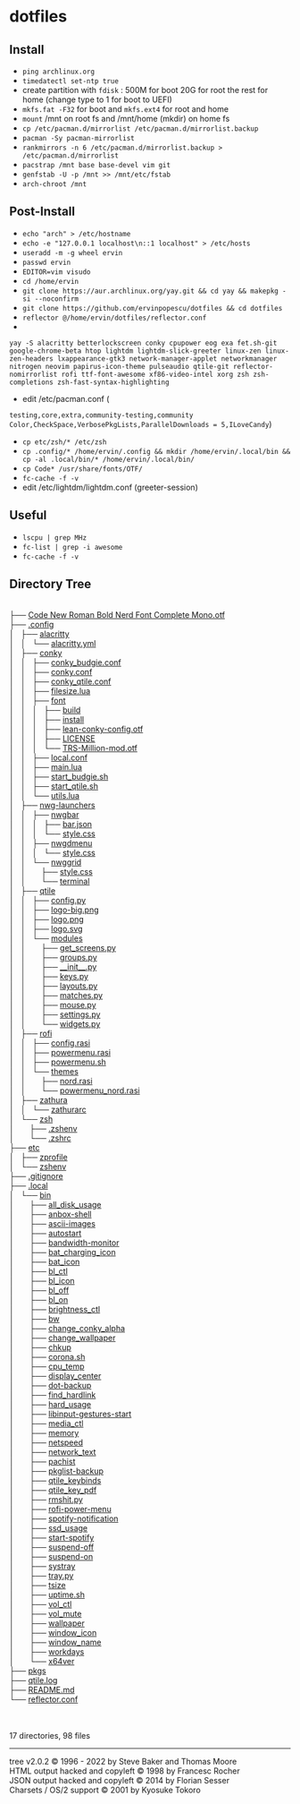# dotfiles

## Install

* `ping archlinux.org`
* `timedatectl set-ntp true`
* create partition with `fdisk` : 500M for boot 20G for root the rest for home (change type to 1 for boot to UEFI)
* `mkfs.fat -F32` for boot and `mkfs.ext4` for root and home
* `mount` /mnt on root fs and /mnt/home (mkdir) on home fs
* `cp /etc/pacman.d/mirrorlist /etc/pacman.d/mirrorlist.backup`
* `pacman -Sy pacman-mirrorlist`
* `rankmirrors -n 6 /etc/pacman.d/mirrorlist.backup > /etc/pacman.d/mirrorlist`
* `pacstrap /mnt base base-devel vim git`
* `genfstab -U -p /mnt >> /mnt/etc/fstab`
* `arch-chroot /mnt`

## Post-Install

* `echo "arch" > /etc/hostname`
* `echo -e "127.0.0.1 localhost\n::1 localhost" > /etc/hosts`
* `useradd -m -g wheel ervin` 
* `passwd ervin` 
* `EDITOR=vim visudo`
* `cd /home/ervin`
* `git clone https://aur.archlinux.org/yay.git && cd yay && makepkg -si --noconfirm`
* `git clone https://github.com/ervinpopescu/dotfiles && cd dotfiles`
* `reflector @/home/ervin/dotfiles/reflector.conf` 
* 
```
yay -S alacritty betterlockscreen conky cpupower eog exa fet.sh-git google-chrome-beta htop lightdm lightdm-slick-greeter linux-zen linux-zen-headers lxappearance-gtk3 network-manager-applet networkmanager nitrogen neovim papirus-icon-theme pulseaudio qtile-git reflector-nomirrorlist rofi ttf-font-awesome xf86-video-intel xorg zsh zsh-completions zsh-fast-syntax-highlighting
``` 
* edit /etc/pacman.conf (

`testing,core,extra,community-testing,community`
`Color,CheckSpace,VerbosePkgLists,ParallelDownloads = 5,ILoveCandy`)
* `cp etc/zsh/* /etc/zsh`
* `cp .config/* /home/ervin/.config && mkdir /home/ervin/.local/bin && cp -al .local/bin/* /home/ervin/.local/bin/`
* `cp Code* /usr/share/fonts/OTF/`
* `fc-cache -f -v` 
* edit /etc/lightdm/lightdm.conf (greeter-session)
 
## Useful

* `lscpu | grep MHz`
* `fc-list | grep -i awesome`
* `fc-cache -f -v`

<!DOCTYPE html>
<html>
<body>
	<h2>Directory Tree</h2><p>
	<a href=""></a><br>
	├── <a href="/Code%20New%20Roman%20Bold%20Nerd%20Font%20Complete%20Mono.otf">Code New Roman Bold Nerd Font Complete Mono.otf</a><br>
	├── <a href="/.config/">.config</a><br>
	│   ├── <a href="/.config/alacritty/">alacritty</a><br>
	│   │   └── <a href="/.config/alacritty/alacritty.yml">alacritty.yml</a><br>
	│   ├── <a href="/.config/conky/">conky</a><br>
	│   │   ├── <a href="/.config/conky/conky_budgie.conf">conky_budgie.conf</a><br>
	│   │   ├── <a href="/.config/conky/conky.conf">conky.conf</a><br>
	│   │   ├── <a href="/.config/conky/conky_qtile.conf">conky_qtile.conf</a><br>
	│   │   ├── <a href="/.config/conky/filesize.lua">filesize.lua</a><br>
	│   │   ├── <a href="/.config/conky/font/">font</a><br>
	│   │   │   ├── <a href="/.config/conky/font/build">build</a><br>
	│   │   │   ├── <a href="/.config/conky/font/install">install</a><br>
	│   │   │   ├── <a href="/.config/conky/font/lean-conky-config.otf">lean-conky-config.otf</a><br>
	│   │   │   ├── <a href="/.config/conky/font/LICENSE">LICENSE</a><br>
	│   │   │   └── <a href="/.config/conky/font/TRS-Million-mod.otf">TRS-Million-mod.otf</a><br>
	│   │   ├── <a href="/.config/conky/local.conf">local.conf</a><br>
	│   │   ├── <a href="/.config/conky/main.lua">main.lua</a><br>
	│   │   ├── <a href="/.config/conky/start_budgie.sh">start_budgie.sh</a><br>
	│   │   ├── <a href="/.config/conky/start_qtile.sh">start_qtile.sh</a><br>
	│   │   └── <a href="/.config/conky/utils.lua">utils.lua</a><br>
	│   ├── <a href="/.config/nwg-launchers/">nwg-launchers</a><br>
	│   │   ├── <a href="/.config/nwg-launchers/nwgbar/">nwgbar</a><br>
	│   │   │   ├── <a href="/.config/nwg-launchers/nwgbar/bar.json">bar.json</a><br>
	│   │   │   └── <a href="/.config/nwg-launchers/nwgbar/style.css">style.css</a><br>
	│   │   ├── <a href="/.config/nwg-launchers/nwgdmenu/">nwgdmenu</a><br>
	│   │   │   └── <a href="/.config/nwg-launchers/nwgdmenu/style.css">style.css</a><br>
	│   │   └── <a href="/.config/nwg-launchers/nwggrid/">nwggrid</a><br>
	│   │   &nbsp;&nbsp;&nbsp; ├── <a href="/.config/nwg-launchers/nwggrid/style.css">style.css</a><br>
	│   │   &nbsp;&nbsp;&nbsp; └── <a href="/.config/nwg-launchers/nwggrid/terminal">terminal</a><br>
	│   ├── <a href="/.config/qtile/">qtile</a><br>
	│   │   ├── <a href="/.config/qtile/config.py">config.py</a><br>
	│   │   ├── <a href="/.config/qtile/logo-big.png">logo-big.png</a><br>
	│   │   ├── <a href="/.config/qtile/logo.png">logo.png</a><br>
	│   │   ├── <a href="/.config/qtile/logo.svg">logo.svg</a><br>
	│   │   └── <a href="/.config/qtile/modules/">modules</a><br>
	│   │   &nbsp;&nbsp;&nbsp; ├── <a href="/.config/qtile/modules/get_screens.py">get_screens.py</a><br>
	│   │   &nbsp;&nbsp;&nbsp; ├── <a href="/.config/qtile/modules/groups.py">groups.py</a><br>
	│   │   &nbsp;&nbsp;&nbsp; ├── <a href="/.config/qtile/modules/__init__.py">__init__.py</a><br>
	│   │   &nbsp;&nbsp;&nbsp; ├── <a href="/.config/qtile/modules/keys.py">keys.py</a><br>
	│   │   &nbsp;&nbsp;&nbsp; ├── <a href="/.config/qtile/modules/layouts.py">layouts.py</a><br>
	│   │   &nbsp;&nbsp;&nbsp; ├── <a href="/.config/qtile/modules/matches.py">matches.py</a><br>
	│   │   &nbsp;&nbsp;&nbsp; ├── <a href="/.config/qtile/modules/mouse.py">mouse.py</a><br>
	│   │   &nbsp;&nbsp;&nbsp; ├── <a href="/.config/qtile/modules/settings.py">settings.py</a><br>
	│   │   &nbsp;&nbsp;&nbsp; └── <a href="/.config/qtile/modules/widgets.py">widgets.py</a><br>
	│   ├── <a href="/.config/rofi/">rofi</a><br>
	│   │   ├── <a href="/.config/rofi/config.rasi">config.rasi</a><br>
	│   │   ├── <a href="/.config/rofi/powermenu.rasi">powermenu.rasi</a><br>
	│   │   ├── <a href="/.config/rofi/powermenu.sh">powermenu.sh</a><br>
	│   │   └── <a href="/.config/rofi/themes/">themes</a><br>
	│   │   &nbsp;&nbsp;&nbsp; ├── <a href="/.config/rofi/themes/nord.rasi">nord.rasi</a><br>
	│   │   &nbsp;&nbsp;&nbsp; └── <a href="/.config/rofi/themes/powermenu_nord.rasi">powermenu_nord.rasi</a><br>
	│   ├── <a href="/.config/zathura/">zathura</a><br>
	│   │   └── <a href="/.config/zathura/zathurarc">zathurarc</a><br>
	│   └── <a href="/.config/zsh/">zsh</a><br>
	│   &nbsp;&nbsp;&nbsp; ├── <a href="/.config/zsh/.zshenv">.zshenv</a><br>
	│   &nbsp;&nbsp;&nbsp; └── <a href="/.config/zsh/.zshrc">.zshrc</a><br>
	├── <a href="/etc/">etc</a><br>
	│   ├── <a href="/etc/zprofile">zprofile</a><br>
	│   └── <a href="/etc/zshenv">zshenv</a><br>
	├── <a href="/.gitignore">.gitignore</a><br>
	├── <a href="/.local/">.local</a><br>
	│   └── <a href="/.local/bin/">bin</a><br>
	│   &nbsp;&nbsp;&nbsp; ├── <a href="/.local/bin/all_disk_usage">all_disk_usage</a><br>
	│   &nbsp;&nbsp;&nbsp; ├── <a href="/.local/bin/anbox-shell">anbox-shell</a><br>
	│   &nbsp;&nbsp;&nbsp; ├── <a href="/.local/bin/ascii-images">ascii-images</a><br>
	│   &nbsp;&nbsp;&nbsp; ├── <a href="/.local/bin/autostart">autostart</a><br>
	│   &nbsp;&nbsp;&nbsp; ├── <a href="/.local/bin/bandwidth-monitor">bandwidth-monitor</a><br>
	│   &nbsp;&nbsp;&nbsp; ├── <a href="/.local/bin/bat_charging_icon">bat_charging_icon</a><br>
	│   &nbsp;&nbsp;&nbsp; ├── <a href="/.local/bin/bat_icon">bat_icon</a><br>
	│   &nbsp;&nbsp;&nbsp; ├── <a href="/.local/bin/bl_ctl">bl_ctl</a><br>
	│   &nbsp;&nbsp;&nbsp; ├── <a href="/.local/bin/bl_icon">bl_icon</a><br>
	│   &nbsp;&nbsp;&nbsp; ├── <a href="/.local/bin/bl_off">bl_off</a><br>
	│   &nbsp;&nbsp;&nbsp; ├── <a href="/.local/bin/bl_on">bl_on</a><br>
	│   &nbsp;&nbsp;&nbsp; ├── <a href="/.local/bin/brightness_ctl">brightness_ctl</a><br>
	│   &nbsp;&nbsp;&nbsp; ├── <a href="/.local/bin/bw">bw</a><br>
	│   &nbsp;&nbsp;&nbsp; ├── <a href="/.local/bin/change_conky_alpha">change_conky_alpha</a><br>
	│   &nbsp;&nbsp;&nbsp; ├── <a href="/.local/bin/change_wallpaper">change_wallpaper</a><br>
	│   &nbsp;&nbsp;&nbsp; ├── <a href="/.local/bin/chkup">chkup</a><br>
	│   &nbsp;&nbsp;&nbsp; ├── <a href="/.local/bin/corona.sh">corona.sh</a><br>
	│   &nbsp;&nbsp;&nbsp; ├── <a href="/.local/bin/cpu_temp">cpu_temp</a><br>
	│   &nbsp;&nbsp;&nbsp; ├── <a href="/.local/bin/display_center">display_center</a><br>
	│   &nbsp;&nbsp;&nbsp; ├── <a href="/.local/bin/dot-backup">dot-backup</a><br>
	│   &nbsp;&nbsp;&nbsp; ├── <a href="/.local/bin/find_hardlink">find_hardlink</a><br>
	│   &nbsp;&nbsp;&nbsp; ├── <a href="/.local/bin/hard_usage">hard_usage</a><br>
	│   &nbsp;&nbsp;&nbsp; ├── <a href="/.local/bin/libinput-gestures-start">libinput-gestures-start</a><br>
	│   &nbsp;&nbsp;&nbsp; ├── <a href="/.local/bin/media_ctl">media_ctl</a><br>
	│   &nbsp;&nbsp;&nbsp; ├── <a href="/.local/bin/memory">memory</a><br>
	│   &nbsp;&nbsp;&nbsp; ├── <a href="/.local/bin/netspeed">netspeed</a><br>
	│   &nbsp;&nbsp;&nbsp; ├── <a href="/.local/bin/network_text">network_text</a><br>
	│   &nbsp;&nbsp;&nbsp; ├── <a href="/.local/bin/pachist">pachist</a><br>
	│   &nbsp;&nbsp;&nbsp; ├── <a href="/.local/bin/pkglist-backup">pkglist-backup</a><br>
	│   &nbsp;&nbsp;&nbsp; ├── <a href="/.local/bin/qtile_keybinds">qtile_keybinds</a><br>
	│   &nbsp;&nbsp;&nbsp; ├── <a href="/.local/bin/qtile_key_pdf">qtile_key_pdf</a><br>
	│   &nbsp;&nbsp;&nbsp; ├── <a href="/.local/bin/rmshit.py">rmshit.py</a><br>
	│   &nbsp;&nbsp;&nbsp; ├── <a href="/.local/bin/rofi-power-menu">rofi-power-menu</a><br>
	│   &nbsp;&nbsp;&nbsp; ├── <a href="/.local/bin/spotify-notification">spotify-notification</a><br>
	│   &nbsp;&nbsp;&nbsp; ├── <a href="/.local/bin/ssd_usage">ssd_usage</a><br>
	│   &nbsp;&nbsp;&nbsp; ├── <a href="/.local/bin/start-spotify">start-spotify</a><br>
	│   &nbsp;&nbsp;&nbsp; ├── <a href="/.local/bin/suspend-off">suspend-off</a><br>
	│   &nbsp;&nbsp;&nbsp; ├── <a href="/.local/bin/suspend-on">suspend-on</a><br>
	│   &nbsp;&nbsp;&nbsp; ├── <a href="/.local/bin/systray">systray</a><br>
	│   &nbsp;&nbsp;&nbsp; ├── <a href="/.local/bin/tray.py">tray.py</a><br>
	│   &nbsp;&nbsp;&nbsp; ├── <a href="/.local/bin/tsize">tsize</a><br>
	│   &nbsp;&nbsp;&nbsp; ├── <a href="/.local/bin/uptime.sh">uptime.sh</a><br>
	│   &nbsp;&nbsp;&nbsp; ├── <a href="/.local/bin/vol_ctl">vol_ctl</a><br>
	│   &nbsp;&nbsp;&nbsp; ├── <a href="/.local/bin/vol_mute">vol_mute</a><br>
	│   &nbsp;&nbsp;&nbsp; ├── <a href="/.local/bin/wallpaper">wallpaper</a><br>
	│   &nbsp;&nbsp;&nbsp; ├── <a href="/.local/bin/window_icon">window_icon</a><br>
	│   &nbsp;&nbsp;&nbsp; ├── <a href="/.local/bin/window_name">window_name</a><br>
	│   &nbsp;&nbsp;&nbsp; ├── <a href="/.local/bin/workdays">workdays</a><br>
	│   &nbsp;&nbsp;&nbsp; └── <a href="/.local/bin/x64ver">x64ver</a><br>
	├── <a href="/pkgs">pkgs</a><br>
	├── <a href="/qtile.log">qtile.log</a><br>
	├── <a href="/README.md">README.md</a><br>
	└── <a href="/reflector.conf">reflector.conf</a><br>
<br><br><p>

17 directories, 98 files

</p>
	<hr>
	<p class="VERSION">
		 tree v2.0.2 © 1996 - 2022 by Steve Baker and Thomas Moore <br>
		 HTML output hacked and copyleft © 1998 by Francesc Rocher <br>
		 JSON output hacked and copyleft © 2014 by Florian Sesser <br>
		 Charsets / OS/2 support © 2001 by Kyosuke Tokoro
	</p>
</body>
</html>
